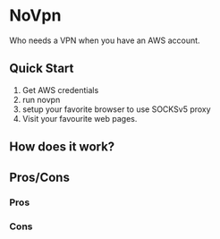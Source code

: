 # NoVpn
Who needs a VPN when you have an AWS account.

## Quick Start
 1. Get AWS credentials
 1. run novpn
 1. setup your favorite browser to use SOCKSv5 proxy
 1. Visit your favourite web pages.

## How does it work?


## Pros/Cons
### Pros

### Cons